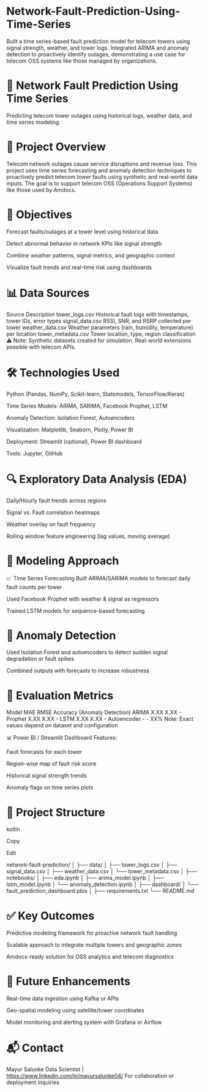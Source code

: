 # Network-Fault-Prediction-Using-Time-Series
Built a time series-based fault prediction model for telecom towers using signal strength, weather, and tower logs. Integrated ARIMA and anomaly detection to proactively identify outages, demonstrating a use case for telecom OSS systems like those managed by organizations.

# 📡 Network Fault Prediction Using Time Series
Predicting telecom tower outages using historical logs, weather data, and time series modeling.

# 📁 Project Overview
Telecom network outages cause service disruptions and revenue loss. This project uses time series forecasting and anomaly detection techniques to proactively predict telecom tower faults using synthetic and real-world data inputs. The goal is to support telecom OSS (Operations Support Systems) like those used by Amdocs.

# 🎯 Objectives
Forecast faults/outages at a tower level using historical data

Detect abnormal behavior in network KPIs like signal strength

Combine weather patterns, signal metrics, and geographic context

Visualize fault trends and real-time risk using dashboards

# 📊 Data Sources
Source	Description
tower_logs.csv	Historical fault logs with timestamps, tower IDs, error types
signal_data.csv	RSSI, SNR, and RSRP collected per tower
weather_data.csv	Weather parameters (rain, humidity, temperature) per location
tower_metadata.csv	Tower location, type, region classification
⚠️ Note: Synthetic datasets created for simulation. Real-world extensions possible with telecom APIs.

# 🛠️ Technologies Used
Python (Pandas, NumPy, Scikit-learn, Statsmodels, TensorFlow/Keras)

Time Series Models: ARIMA, SARIMA, Facebook Prophet, LSTM

Anomaly Detection: Isolation Forest, Autoencoders

Visualization: Matplotlib, Seaborn, Plotly, Power BI

Deployment: Streamlit (optional), Power BI dashboard

Tools: Jupyter, GitHub

# 🔍 Exploratory Data Analysis (EDA)
Daily/Hourly fault trends across regions

Signal vs. Fault correlation heatmaps

Weather overlay on fault frequency

Rolling window feature engineering (lag values, moving average)

# 🧠 Modeling Approach
📈 Time Series Forecasting
Built ARIMA/SARIMA models to forecast daily fault counts per tower

Used Facebook Prophet with weather & signal as regressors

Trained LSTM models for sequence-based forecasting

# 🚨 Anomaly Detection
Used Isolation Forest and autoencoders to detect sudden signal degradation or fault spikes

Combined outputs with forecasts to increase robustness

# 📐 Evaluation Metrics
Model	MAE	RMSE	Accuracy (Anomaly Detection)
ARIMA	X.XX	X.XX	-
Prophet	X.XX	X.XX	-
LSTM	X.XX	X.XX	-
Autoencoder	-	-	XX%
Note: Exact values depend on dataset and configuration

📊 Power BI / Streamlit Dashboard
Features:

Fault forecasts for each tower

Region-wise map of fault risk score

Historical signal strength trends

Anomaly flags on time series plots


# 📁 Project Structure
kotlin

Copy

Edit

network-fault-prediction/
│
├── data/
│   ├── tower_logs.csv
│   ├── signal_data.csv
│   ├── weather_data.csv
│   └── tower_metadata.csv
│
├── notebooks/
│   ├── eda.ipynb
│   ├── arima_model.ipynb
│   ├── lstm_model.ipynb
│   └── anomaly_detection.ipynb
│
├── dashboard/
│   └── fault_prediction_dashboard.pbix
│
├── requirements.txt
└── README.md
# ✅ Key Outcomes
Predictive modeling framework for proactive network fault handling

Scalable approach to integrate multiple towers and geographic zones

Amdocs-ready solution for OSS analytics and telecom diagnostics

# 🚀 Future Enhancements
Real-time data ingestion using Kafka or APIs

Geo-spatial modeling using satellite/tower coordinates

Model monitoring and alerting system with Grafana or Airflow

# 📬 Contact
Mayur Salunke
Data Scientist | https://www.linkedin.com/in/mayursalunke04/ 
For collaboration or deployment inquiries

